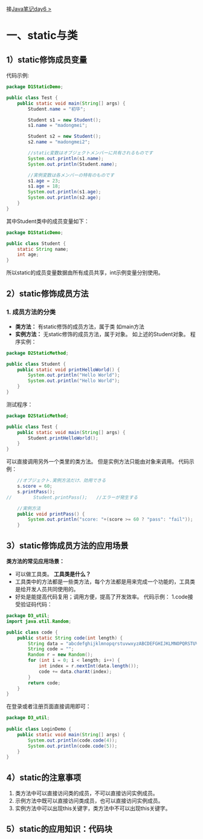 接[Java笔记day6 >](./Java笔记day6.md)

# 一、static与类
## 1）static修饰成员变量
代码示例:
```java
package D1StaticDemo;

public class Test {
    public static void main(String[] args) {
        Student.name = "初华";

        Student s1 = new Student();
        s1.name = "madongmei";

        Student s2 = new Student();
        s2.name = "madongmei2";

        //static変数はオブジェクトメンバーに共有されるものです
        System.out.println(s1.name);
        System.out.println(Student.name);

        //実例変数は各メンバーの特有のものです
        s1.age = 23;
        s1.age = 18;
        System.out.println(s1.age);
        System.out.println(s2.age);
    }
}
```
其中Student类中的成员变量如下：
```java
package D1StaticDemo;

public class Student {
    static String name;
    int age;
}
```
 所以static的成员变量数据由所有成员共享，int示例变量分别使用。
## 2）static修饰成员方法
### 1. 成员方法的分类
- **类方法：** 有static修饰的成员方法，属于类
如main方法
- **实例方法：** 无static修饰的成员方法，属于对象。
如上述的Student对象。
程序实例：
```java
package D2StaticMethod;

public class Student {
    public static void printHelloWorld() {
        System.out.println("Hello World");
        System.out.println("Hello World");
    }
}
```
测试程序：
```java
package D2StaticMethod;

public class Test {
    public static void main(String[] args) {
        Student.printHelloWorld();
    }
}
```
可以直接调用另外一个类里的类方法。
但是实例方法只能由对象来调用。
代码示例：
```java
	//オブジェクト.実例方法だけ、効用できる  
	s.score = 60;  
	s.printPass();  
//        Student.printPass();　　//エラーが発生する
```
```java
    //実例方法
    public void printPass() {
        System.out.println("score: "+(score >= 60 ? "pass": "fail"));
    }
```
## 3）static修饰成员方法的应用场景
**类方法的常见应用场景：**
- 可以做工具类。
**工具类是什么？**
- 工具类中的方法都是一些类方法，每个方法都是用来完成一个功能的，工具类是给开发人员共同使用的。
- 好处是能提高代码复用；调用方便，提高了开发效率。
代码示例：
1.code接受验证码代码：
```java
package D3_util;
import java.util.Random;

public class code {
    public static String code(int length) {
        String data = "abcdefghijklmnopqrstuvwxyzABCDEFGHIJKLMNOPQRSTUVWXYZ1234567890";
        String code = "";
        Random r = new Random();
        for (int i = 0; i < length; i++) {
            int index = r.nextInt(data.length());
            code += data.charAt(index);
        }
        return code;
    }
}
```
在登录或者注册页面直接调用即可：
```java
package D3_util;  
  
public class LoginDemo {  
    public static void main(String[] args) {  
        System.out.println(code.code(4));  
        System.out.println(code.code(5));  
    }  
}
```
## 4）static的注意事项
1. 类方法中可以直接访问类的成员，不可以直接访问实例成员。
2. 示例方法中既可以直接访问类成员，也可以直接访问实例成员。
3. 实例方法中可以出现this关键字，类方法中不可以出现this关键字。
## 5）static的应用知识：代码块
